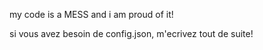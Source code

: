 my code is a MESS and i am proud of it!



si vous avez besoin de config.json, m'ecrivez tout de suite!
